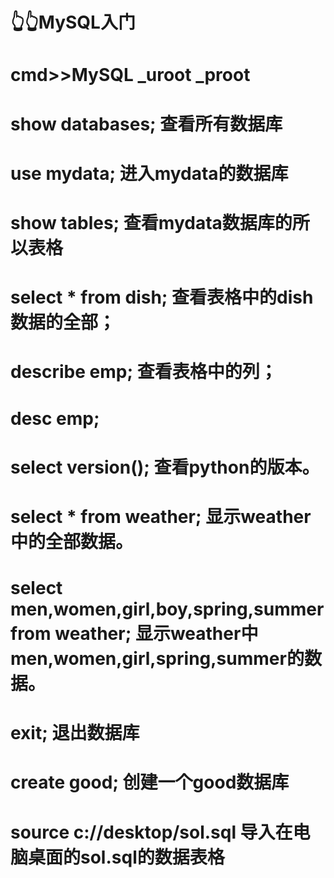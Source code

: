 # 👆👆MySQL入门
# cmd>>MySQL _uroot _proot
# show databases; 查看所有数据库
# use mydata; 进入mydata的数据库
# show tables; 查看mydata数据库的所以表格
# select * from dish; 查看表格中的dish数据的全部；
# describe emp;   查看表格中的列；
# desc emp;
# select version(); 查看python的版本。
# select * from weather;  显示weather中的全部数据。
# select men,women,girl,boy,spring,summer from weather;  显示weather中men,women,girl,spring,summer的数据。


# exit;    退出数据库
# create good;  创建一个good数据库
# source c://desktop/sol.sql  导入在电脑桌面的sol.sql的数据表格
# 
#
#
#
#
#
#
#
#
#
#
#
#
